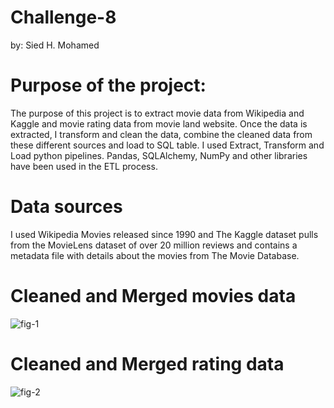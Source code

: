 # Challenge-8
by: Sied H. Mohamed

# Purpose of the project:
The purpose of this project is to extract movie data from Wikipedia and Kaggle and movie rating data from movie land website. Once the data is extracted, I transform and clean the data, combine the cleaned data from these different sources and load to SQL table. I used Extract, Transform and Load python pipelines.  Pandas, SQLAlchemy, NumPy and other libraries have been used in the ETL process.  

# Data sources 
I used Wikipedia Movies released since 1990 and The Kaggle dataset pulls from the MovieLens dataset of over 20 million reviews and contains a metadata file with details about the movies from The Movie Database.

# Cleaned and Merged movies data  

![fig-1](https://github.com/nebil2016/Movies_ETL/blob/main/Resources/Movies_16rows.png)

# Cleaned and Merged rating data  

![ fig-2](https://github.com/nebil2016/Movies_ETL/blob/main/Resources/rating_16rows.png)
